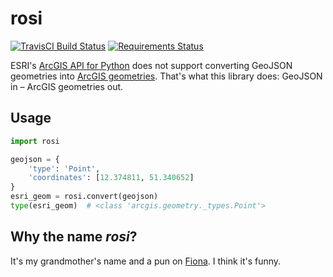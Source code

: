 # rosi

[![TravisCI Build Status](https://api.travis-ci.com/oliverroick/rosi.svg?branch=master)](https://travis-ci.com/oliverroick/rosi) [![Requirements Status](https://requires.io/github/oliverroick/rosi/requirements.svg?branch=master)](https://requires.io/github/oliverroick/rosi/requirements/?branch=master)

ESRI's [ArcGIS API for Python](https://developers.arcgis.com/python/) does not support converting GeoJSON geometries into [ArcGIS geometries](https://esri.github.io/arcgis-python-api/apidoc/html/arcgis.geometry.html). That's what this library does: GeoJSON in – ArcGIS geometries out. 

## Usage

```python
import rosi

geojson = {
    'type': 'Point',
    'coordinates': [12.374811, 51.340652]
}
esri_geom = rosi.convert(geojson)
type(esri_geom)  # <class 'arcgis.geometry._types.Point'>
```

## Why the name _rosi_?

It's my grandmother's name and a pun on [Fiona](https://github.com/Toblerity/Fiona). I think it's funny. 
